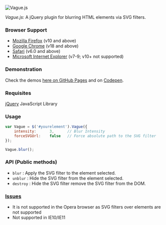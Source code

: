![Vague.js](http://i.imgur.com/E7sszkE.png)

_Vague.js_: A jQuery plugin for blurring HTML elements via SVG filters.


### Browser Support
- [Mozilla Firefox](http://www.mozilla.org/firefox/) (v10 and above)
- [Google Chrome](http://www.google.com/chrome/) (v18 and above)
- [Safari](http://www.apple.com/safari/) (v6.0 and above)
- [Microsoft Internet Explorer](http://microsoft.com/internetexplorer) (v7-9; v10+ not supported)

### Demonstration

Check the demos [here on GitHub Pages](http://gianlucaguarini.github.io/Vague.js/) and on [Codepen](http://codepen.io/GianlucaGuarini/pen/Hzrhf).

### Requisites
[jQuery](http://jquery.com/) JavaScript Library

### Usage

````javascript
var Vague = $('#yourelement').Vague({
	intensity:      3,      // Blur Intensity
	forceSVGUrl:    false   // Force absolute path to the SVG filter
});

Vague.blur();
````

### API (Public methods)

- ``blur`` : Apply the SVG filter to the element selected.
- ``unblur`` : Hide the SVG filter from the element selected.
- ``destroy`` : Hide the SVG filter remove the SVG filter from the DOM.

### [Issues](http://github.com/GianlucaGuarini/Vague.js/issues)
- It is not supported in the Opera browser as SVG filters over elements are not supported
- Not supported in IE10/IE11
